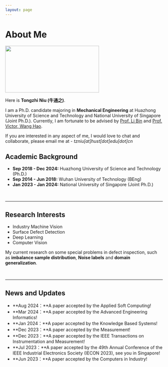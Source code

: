 ```yaml
---
layout: page
---
```


# About Me

<img src="https://ntongzhi.github.io/tongzhi.jpg" class="floatpic" width="300" height="150">

Here is **Tongzhi Niu (牛通之)**.

I am a Ph.D. candidate majoring in **Mechanical Engineering** at Huazhong University of Science and Technology and National University of Singapore (Joint Ph.D.). Currently, I am fortunate to be advised by [Prof. Li Bin](http://english.mse.hust.edu.cn/info/1081/2036.htm) and [Prof. Victor, Wang Hao](https://blog.nus.edu.sg/mpewhao/). 

If you are interested in any aspect of me, I would love to chat and collaborate, please email me at - *tzniu[at]hust[dot]edu[dot]cn*

## Academic Background

- **Sep 2018 - Dec 2024:** Huazhong University of Science and Technology (Ph.D.)
- **Sep 2014 - Jun 2018:** Wuhan University of Technology (BEng)
- **Jan 2023 - Jan 2024:** National University of Singapore (Joint Ph.D.)

<br>

---

## Research Interests

- Industry Machine Vision
- Surface Defect Detection
- Deep Learning
- Computer Vision

My current research on some special problems in defect inspection, such as **imbalance sample distribution**, **Noise labels** and **domain generalization**.

<br>

---

## News and Updates

- **Aug 2024：**A paper accepted by the Applied Soft Computing!
- **Mar 2024：**A paper accepted by the Advanced Engineering Informatics!
- **Jan 2024：**A paper accepted by the Knowledge Based Systems!
- **Dec 2023：**A paper accepted by the Measurement!
- **Dec 2023：**A paper accepted by the IEEE Transactions on Instrumentation and Measurement!
- **Jul 2023：**A paper accepted by the 49th Annual Conference of the IEEE Industrial Electronics Society (IECON 2023), see you in Singapore!
- **Jun 2023：**A paper accepted by the Computers in Industry!
